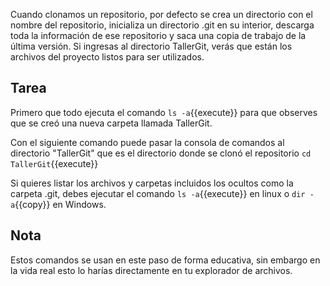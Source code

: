 Cuando clonamos un repositorio, por defecto se crea un directorio con el nombre del repositorio, inicializa un directorio .git en su interior, descarga toda la información de ese repositorio y saca una copia de trabajo de la última versión. 
Si ingresas al directorio TallerGit, verás que están los archivos del proyecto listos para ser utilizados. 

## Tarea

Primero que todo ejecuta el comando `ls -a`{{execute}} para que observes que se creó una nueva carpeta llamada TallerGit.

Con el siguiente comando puede pasar la consola de comandos al directorio "TallerGit" que es el directorio donde se clonó el repositorio `cd TallerGit`{{execute}}

Si quieres listar los archivos y carpetas incluidos los ocultos como la carpeta .git, debes ejecutar el comando `ls -a`{{execute}} en linux o `dir -a`{{copy}} en Windows.

## Nota

Estos comandos se usan en este paso de forma educativa, sin embargo en la vida real esto lo harías directamente en tu explorador de archivos.